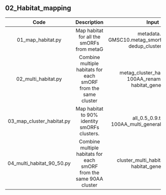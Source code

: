 ## 02_Habitat_mapping

| **Code** | **Description** | **Input** | **Output** |
| :---: | :---: | :---: | :---: |
| 01_map_habitat.py | Map habitat for all the smORFs from metaG | metadata.tsv GMSC10.metag_smorfs.rename.txt.xz dedup_cluster.tsv.gz| metag_cluster_habitat.tsv.xz |
| 02_multi_habitat.py | Combine multiple habitats for each smORF from the same cluster | metag_cluster_habitat.tsv.xz 100AA_rename.tsv.xz habitat_general.txt| 100AA_multi_general_habitat.tsv.xz |
| 03_map_cluster_habitat.py | Map habitat to 90% identity smORFs clusters. | all_0.5_0.9.tsv.gz 100AA_multi_general_habitat.tsv.xz | cluster_multi_habitat_90.tsv.xz |
|04_multi_habitat_90_50.py | Combine multiple habitats for each smORF from the same 90AA cluster |cluster_multi_habitat_90.tsv.xz habitat_general.txt | 90AA_multi_general_habitat.tsv.xz |
